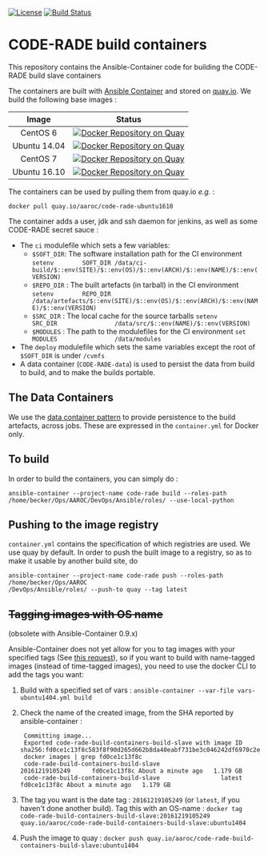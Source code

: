 [![License](https://img.shields.io/badge/License-Apache%202.0-blue.svg)](https://opensource.org/licenses/Apache-2.0) [![Build Status](https://travis-ci.org/AAROC/CODE-RADE-build-containers.svg?branch=master)](https://travis-ci.org/AAROC/CODE-RADE-build-containers)

# CODE-RADE build containers

This repository contains the Ansible-Container code for building the CODE-RADE build slave containers

The containers are built with [Ansible Container](http://docs.ansible.com/ansible-container) and stored on [quay.io](https://quay.io). We build  the following base images :

| Image | Status |
| :---------:| :---------:|
| CentOS 6 |  [![Docker Repository on Quay](https://quay.io/repository/aaroc/code-rade-centos6/status "Docker Repository on Quay")](https://quay.io/repository/aaroc/code-rade-centos6) |
| Ubuntu 14.04 | [![Docker Repository on Quay](https://quay.io/repository/aaroc/code-rade-ubuntu1404/status "Docker Repository on Quay")](https://quay.io/repository/aaroc/code-rade-ubuntu1404) |
| CentOS 7 | [![Docker Repository on Quay](https://quay.io/repository/aaroc/code-rade-centos7/status "Docker Repository on Quay")](https://quay.io/repository/aaroc/code-rade-centos7) |
| Ubuntu 16.10 | [![Docker Repository on Quay](https://quay.io/repository/aaroc/code-rade-ubuntu1610/status "Docker Repository on Quay")](https://quay.io/repository/aaroc/code-rade-ubuntu1610) |

The containers can be used by pulling them from quay.io _e.g._ :

```
docker pull quay.io/aaroc/code-rade-ubuntu1610
```

The container adds a user, jdk and ssh daemon for jenkins, as well as some CODE-RADE secret sauce :

  * The `ci` modulefile which sets a few variables:
    * `$SOFT_DIR`: The software installation path for the CI environment
      `setenv        SOFT_DIR /data/ci-build/$::env(SITE)/$::env(OS)/$::env(ARCH)/$::env(NAME)/$::env(VERSION)`
    * `$REPO_DIR` : The built artefacts (in tarball) in the CI environment
      `setenv        REPO_DIR               /data/artefacts/$::env(SITE)/$::env(OS)/$::env(ARCH)/$::env(NAME)/$::env(VERSION)`
    * `$SRC_DIR` : The local cache for the source tarballs
      `setenv        SRC_DIR                /data/src/$::env(NAME)/$::env(VERSION)`
    * `$MODULES` : The path to the modulefiles for the CI environment
      `set           MODULES                /data/modules`
  * The `deploy` modulefile which sets the same variables except the root of `$SOFT_DIR` is under `/cvmfs`
  * A data container (`CODE-RADE-data`) is used to persist the data from build to build, and to make the builds portable.

## The Data Containers

We use the [data container pattern](https://docs.docker.com/engine/tutorials/dockervolumes/#/data-volumes) to provide persistence to the build artefacts, across jobs.  These are expressed in the `container.yml` for Docker only.

## To build

In order to build the containers, you can simply do :

```
ansible-container --project-name code-rade build --roles-path /home/becker/Ops/AAROC/DevOps/Ansible/roles/ --use-local-python
```

## Pushing to the image registry

`container.yml` contains the specification of which registries are used. We use quay by default. In order to push the built image to a registry, so as to make it usable by another build site, do

```
ansible-container --project-name code-rade push --roles-path /home/becker/Ops/AAROC
/DevOps/Ansible/roles/ --push-to quay --tag latest
```


## ~~Tagging images with OS name~~

(obsolete with Ansible-Container 0.9.x)

Ansible-Container does not yet allow for you to tag images with your specified tags (See [this request](https://github.com/ansible/ansible-container/issues/125)), so if you want to build with name-tagged images (instead of time-tagged images), you need to use the docker CLI to add the tags you want:

  1. Build with a specified set of vars : `ansible-container --var-file vars-ubuntu1404.yml build`
  1. Check the name of the created image, from the SHA reported by ansible-container :

          Committing image...
          Exported code-rade-build-containers-build-slave with image ID sha256:fd0ce1c13f8c583f8f90d265d662b8da40eabf731be3c046242df6970c2ef5fe
          docker images | grep fd0ce1c13f8c
          code-rade-build-containers-build-slave                 20161219105249      fd0ce1c13f8c About a minute ago   1.179 GB
          code-rade-build-containers-build-slave                 latest                           fd0ce1c13f8c About a minute ago   1.179 GB

  1. The tag you want is the date tag : `20161219105249` (or `latest`, if you haven't done another build). Tag this with an OS-name : `docker tag code-rade-build-containers-build-slave:20161219105249 quay.io/aaroc/code-rade-build-containers-build-slave:ubuntu1404`
  1. Push the image to quay : `docker push quay.io/aaroc/code-rade-build-containers-build-slave:ubuntu1404`
